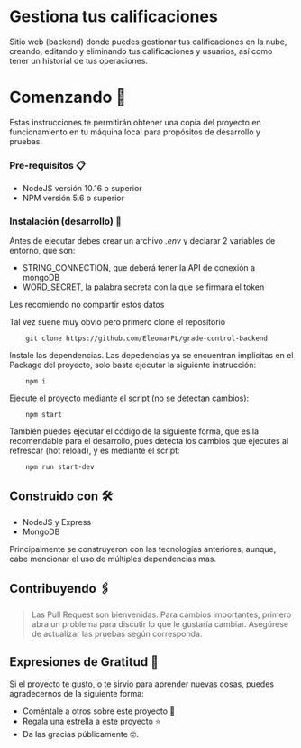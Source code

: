 # Gestiona tus calificaciones

Sitio web (backend) donde puedes gestionar tus calificaciones en la nube, creando, editando y eliminando tus calificaciones y usuarios, así como tener un historial de tus operaciones.

# Comenzando 🚀

Estas instrucciones te permitirán obtener una copia del proyecto en funcionamiento en tu máquina local para propósitos de desarrollo y pruebas.

### Pre-requisitos 📋

- NodeJS versión 10.16 o superior
- NPM versión 5.6 o superior

### Instalación (desarrollo) 🔧

Antes de ejecutar debes crear un archivo _.env_ y declarar 2 variables de entorno, que son:
- STRING_CONNECTION, que deberá tener la API de conexión a mongoDB
- WORD_SECRET, la palabra secreta con la que se firmara el token

Les recomiendo no compartir estos datos

Tal vez suene muy obvio pero primero clone el repositorio

```
    git clone https://github.com/EleomarPL/grade-control-backend
```

Instale las dependencias. Las depedencias ya se encuentran implicitas en el Package del proyecto, solo basta ejecutar la siguiente instrucción:

```
    npm i
```

Ejecute el proyecto mediante el script (no se detectan cambios):

```
    npm start
```

También puedes ejecutar el código de la siguiente forma, que es la recomendable para el desarrollo, pues detecta los cambios que ejecutes al refrescar (hot reload), y es mediante el script:

```
    npm run start-dev
```

## Construido con 🛠️

- NodeJS y Express
- MongoDB

Principalmente se construyeron con las tecnologías anteriores, aunque, cabe mencionar el uso de múltiples dependencias mas.

## Contribuyendo 🖇️

> Las Pull Request son bienvenidas. Para cambios importantes, primero abra un problema para discutir lo que le gustaría cambiar.
> Asegúrese de actualizar las pruebas según corresponda.

## Expresiones de Gratitud 🎁

Si el proyecto te gusto, o te sirvio para aprender nuevas cosas, puedes agradecernos de la siguiente forma:

- Coméntale a otros sobre este proyecto 📢
- Regala una estrella a este proyecto ⭐
- Da las gracias públicamente 🤓.
